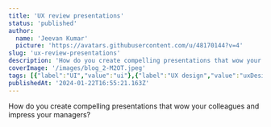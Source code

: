 ```yaml
---
title: 'UX review presentations'
status: 'published'
author:
  name: 'Jeevan Kumar'
  picture: 'https://avatars.githubusercontent.com/u/48170144?v=4'
slug: 'ux-review-presentations'
description: 'How do you create compelling presentations that wow your colleagues and impress your managers?'
coverImage: '/images/blog_2-M2OT.jpeg'
tags: [{"label":"UI","value":"ui"},{"label":"UX design","value":"uxDesign"},{"label":"Movies","value":"movies"}]
publishedAt: '2024-01-22T16:55:21.163Z'
---
```


How do you create compelling presentations that wow your colleagues and impress your managers?